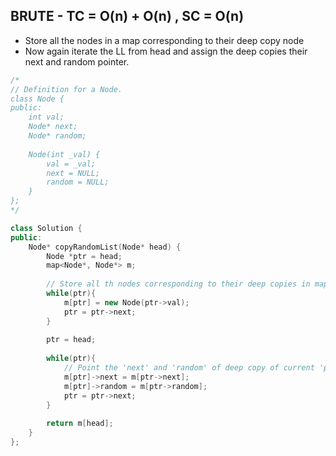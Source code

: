 ## BRUTE - TC = O(n) + O(n) , SC = O(n)

- Store all the nodes in a map corresponding to their deep copy node
- Now again iterate the LL from head and assign the deep copies their next and random pointer.

```cpp
/*
// Definition for a Node.
class Node {
public:
    int val;
    Node* next;
    Node* random;
    
    Node(int _val) {
        val = _val;
        next = NULL;
        random = NULL;
    }
};
*/

class Solution {
public:
    Node* copyRandomList(Node* head) {
        Node *ptr = head;
        map<Node*, Node*> m;
        
        // Store all th nodes corresponding to their deep copies in map
        while(ptr){
            m[ptr] = new Node(ptr->val);
            ptr = ptr->next;
        }
        
        ptr = head;
        
        while(ptr){
            // Point the 'next' and 'random' of deep copy of current 'ptr' to 'ptr->next' & 'ptr->random' respectively
            m[ptr]->next = m[ptr->next];
            m[ptr]->random = m[ptr->random];
            ptr = ptr->next;
        }
        
        return m[head];
    }
};

```
